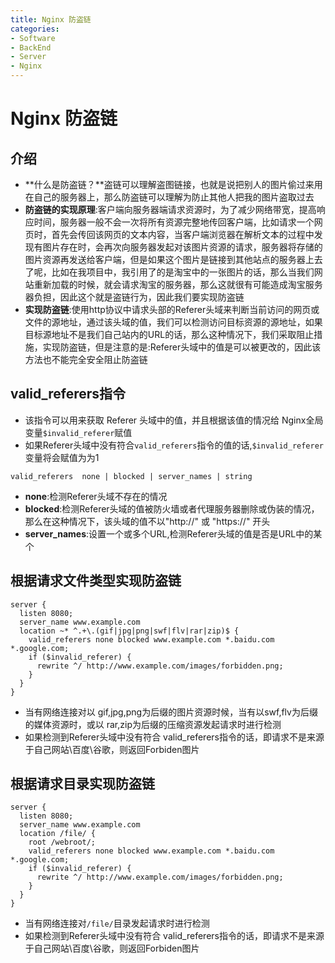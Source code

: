 ```yaml
---
title: Nginx 防盗链
categories:
- Software
- BackEnd
- Server
- Nginx
---
```

# Nginx 防盗链

## 介绍

- **什么是防盗链？**盗链可以理解盗图链接，也就是说把别人的图片偷过来用在自己的服务器上，那么防盗链可以理解为防止其他人把我的图片盗取过去
- **防盗链的实现原理**:客户端向服务器端请求资源时，为了减少网络带宽，提高响应时间，服务器一般不会一次将所有资源完整地传回客户端，比如请求一个网页时，首先会传回该网页的文本内容，当客户端浏览器在解析文本的过程中发现有图片存在时，会再次向服务器发起对该图片资源的请求，服务器将存储的图片资源再发送给客户端，但是如果这个图片是链接到其他站点的服务器上去了呢，比如在我项目中，我引用了的是淘宝中的一张图片的话，那么当我们网站重新加载的时候，就会请求淘宝的服务器，那么这就很有可能造成淘宝服务器负担，因此这个就是盗链行为，因此我们要实现防盗链
- **实现防盗链**:使用http协议中请求头部的Referer头域来判断当前访问的网页或文件的源地址，通过该头域的值，我们可以检测访问目标资源的源地址，如果目标源地址不是我们自己站内的URL的话，那么这种情况下，我们采取阻止措施，实现防盗链，但是注意的是:Referer头域中的值是可以被更改的，因此该方法也不能完全安全阻止防盗链

## valid_referers指令

- 该指令可以用来获取 Referer 头域中的值，并且根据该值的情况给 Nginx全局变量`$invalid_referer`赋值
- 如果Referer头域中没有符合`valid_referers`指令的值的话,`$invalid_referer`变量将会赋值为为1

```nginx
valid_referers  none | blocked | server_names | string
```

- **none**:检测Referer头域不存在的情况
- **blocked**:检测Referer头域的值被防火墙或者代理服务器删除或伪装的情况，那么在这种情况下，该头域的值不以"http://" 或 "https://" 开头
- **server_names**:设置一个或多个URL,检测Referer头域的值是否是URL中的某个

## 根据请求文件类型实现防盗链

```nginx
server {
  listen 8080;
  server_name www.example.com
  location ~* ^.+\.(gif|jpg|png|swf|flv|rar|zip)$ {
    valid_referers none blocked www.example.com *.baidu.com  *.google.com;
    if ($invalid_referer) {
      rewrite ^/ http://www.example.com/images/forbidden.png;
    }
  }
}
```

- 当有网络连接对以 gif,jpg,png为后缀的图片资源时候，当有以swf,flv为后缀的媒体资源时，或以 rar,zip为后缀的压缩资源发起请求时进行检测
- 如果检测到Referer头域中没有符合 valid_referers指令的话，即请求不是来源于自己网站\百度\谷歌，则返回Forbiden图片

## 根据请求目录实现防盗链

```nginx
server {
  listen 8080;
  server_name www.example.com
  location /file/ {
    root /webroot/;
    valid_referers none blocked www.example.com *.baidu.com  *.google.com;
    if ($invalid_referer) {
      rewrite ^/ http://www.example.com/images/forbidden.png;
    }
  }
}
```

- 当有网络连接对`/file/`目录发起请求时进行检测
- 如果检测到Referer头域中没有符合 valid_referers指令的话，即请求不是来源于自己网站\百度\谷歌，则返回Forbiden图片

